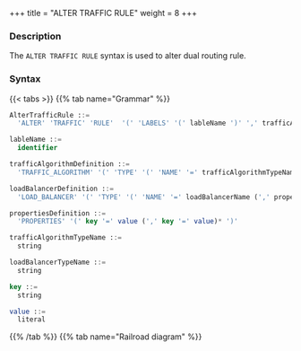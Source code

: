 +++
title = "ALTER TRAFFIC RULE"
weight = 8
+++

### Description

The `ALTER TRAFFIC RULE` syntax is used to alter dual routing rule.

### Syntax

{{< tabs >}}
{{% tab name="Grammar" %}}
```sql
AlterTrafficRule ::=
  'ALTER' 'TRAFFIC' 'RULE'  '(' 'LABELS' '(' lableName ')' ',' trafficAlgorithmDefinition ',' loadBalancerDefinition ')'

lableName ::=
  identifier

trafficAlgorithmDefinition ::=
  'TRAFFIC_ALGORITHM' '(' 'TYPE' '(' 'NAME' '=' trafficAlgorithmTypeName (',' propertiesDefinition)? ')' ')'

loadBalancerDefinition ::=
  'LOAD_BALANCER' '(' 'TYPE' '(' 'NAME' '=' loadBalancerName (',' propertiesDefinition)? ')' ')'

propertiesDefinition ::=
  'PROPERTIES' '(' key '=' value (',' key '=' value)* ')'

trafficAlgorithmTypeName ::=
  string

loadBalancerTypeName ::=
  string

key ::= 
  string

value ::=
  literal
```
{{% /tab %}}
{{% tab name="Railroad diagram" %}}
<iframe frameborder="0" name="diagram" id="diagram" width="100%" height="100%"></iframe>
{{% /tab %}}
{{< /tabs >}}

### Supplement

- `TRAFFIC_ALGORITHM` support `SQL_MATCH` and `SQL_HINT` two types;

- `LOAD_BALANCER` support `RANDOM` and `ROUND_ROBIN` two types.

### Example

- Alter dual routing rule

```sql
 TRAFFIC RULE sql_match_traffic ( 
  LABELS (OLTP),
  TRAFFIC_ALGORITHM(TYPE(NAME="SQL_MATCH",PROPERTIES("sql" = "SELECT * FROM t_order WHERE order_id = 1; UPDATE t_order SET order_id = 5;"))),
  LOAD_BALANCER(TYPE(NAME="RANDOM")));
```

### Reserved word

`ALTER`, `TRAFFIC`, `RULE`, `LABELS`, `TYPE`, `NAME`, `PROPERTIES`, `TRAFFIC_ALGORITHM`, `LOAD_BALANCER`

### Related links

- [Reserved word](/en/user-manual/shardingsphere-proxy/distsql/syntax/reserved-word/)
